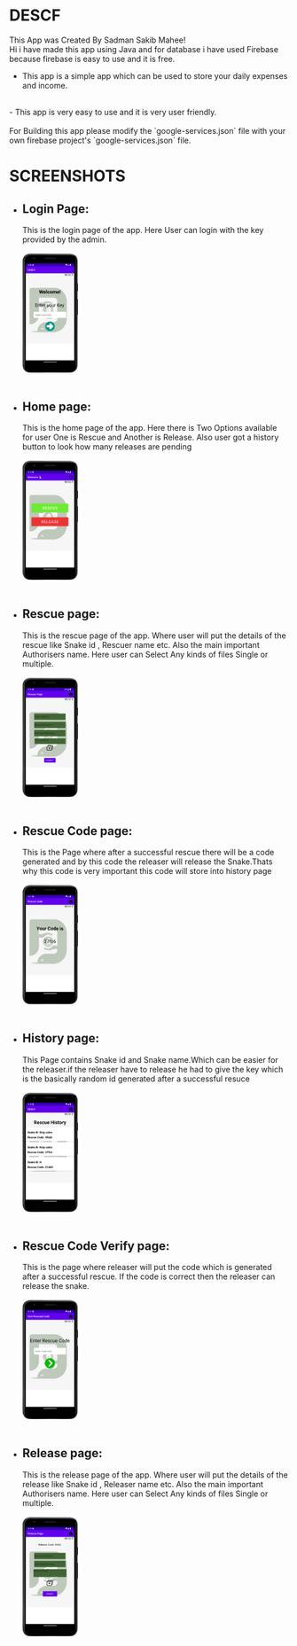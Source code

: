 # DESCF
This App was Created By Sadman Sakib Mahee!
<br>
Hi i have made this app using Java and for database i have used Firebase because firebase is easy to use and it is free.
<br>
- This app is a simple app which can be used to store your daily expenses and income.
<br>
- This app is very easy to use and it is very user friendly.
<br>
<br>
For Building this app please modify the `google-services.json` file with your own firebase project's `google-services.json` file.

# SCREENSHOTS

 - ## Login Page:
    This is the login page of the app. Here User can login with the key provided by the admin.
    <br>
    <br>
    <img src="./ss/user0.png" width="100">
    <br>
    <br>
    
-  ## Home page:
   This is the home page of the app. Here there is Two Options available for user One is Rescue and Another is Release. Also user got a history button to look how many releases are pending
    <br>
    <br>
    <img src="./ss/user1.png" width="100">
    <br>
    <br>
-  ## Rescue page: 
    This is the rescue page of the app. Where user will put the details of the rescue like Snake id , Rescuer name etc. Also the main important Authorisers name. Here user can Select Any kinds of files Single or multiple.
     <br>
     <br>
     <img src="./ss/user2.png" width="100">
     <br>
     <br>
-  ## Rescue Code page:
    This is the Page where after a successful rescue there will be a code generated and by this code the releaser will release the Snake.Thats why this code is very important this code will store into history page
     <br>
     <br>
     <img src="./ss/user3.png" width="100">
     <br>
     <br>
-  ## History page:
   This Page contains Snake id and Snake name.Which can be easier for the releaser.if the releaser have to release he had to give the key which is the basically random id generated after a successful resuce
    <br>
    <br>
    <img src="./ss/user5.png" width="100">
    <br>
    <br>
-  ## Rescue Code Verify page:
    This is the page where releaser will put the code which is generated after a successful rescue. If the code is correct then the releaser can release the snake.
     <br>
     <br>
     <img src="./ss/user4.png" width="100">
     <br>
     <br>
-  ## Release page:
    This is the release page of the app. Where user will put the details of the release like Snake id , Releaser name etc. Also the main important Authorisers name. Here user can Select Any kinds of files Single or multiple.
     <br>
     <br>
     <img src="./ss/user6.png" width="100">
     <br>
     <br>